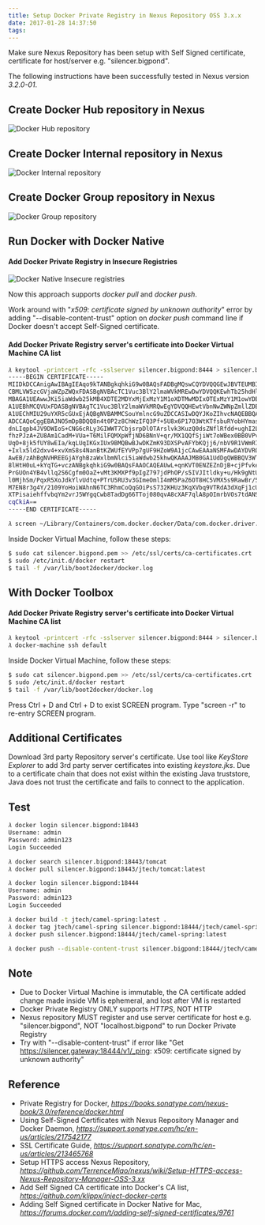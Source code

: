 ```yaml
---
title: Setup Docker Private Registry in Nexus Repository OSS 3.x.x
date: 2017-01-28 14:37:50
tags:
---
```


Make sure Nexus Repository has been setup with Self Signed certificate, certificate for host/server e.g. "silencer.bigpond".

The following instructions have been successfully tested in Nexus version *3.2.0-01*.

## Create Docker Hub repository in Nexus

![Docker Hub repository](https://raw.githubusercontent.com/TerrenceMiao/nexus/master/images/docker-hub%20repository.png)

## Create Docker Internal repository in Nexus

![Docker Internal repository](https://raw.githubusercontent.com/TerrenceMiao/nexus/master/images/docker-internal%20repository.png)

## Create Docker Group repository in Nexus

![Docker Group repository](https://raw.githubusercontent.com/TerrenceMiao/nexus/master/images/docker-group%20repository.png)

## Run Docker with Docker Native

#### Add Docker Private Registry in Insecure Registries

![Docker Native Insecure registries](https://raw.githubusercontent.com/TerrenceMiao/nexus/master/images/docker%20native%20-%20Insecure%20registries.png)

Now this approach supports *docker pull* and *docker push*.

Work around with "*x509: certificate signed by unknown authority*" error by adding "--disable-content-trust" option on *docker push* command line if Docker doesn't accept Self-Signed certificate.

#### Add Docker Private Registry server's certificate into Docker Virtual Machine CA list

``` bash
𝜆 keytool -printcert -rfc -sslserver silencer.bigpond:8444 > silencer.bigpond.pem
-----BEGIN CERTIFICATE-----
MIIDkDCCAnigAwIBAgIEAqo9kTANBgkqhkiG9w0BAQsFADBgMQswCQYDVQQGEwJBVTEUMBIGA1UE
CBMLVW5zcGVjaWZpZWQxFDASBgNVBAcTC1Vuc3BlY2lmaWVkMREwDwYDVQQKEwhTb25hdHlwZTES
MBAGA1UEAwwJKi5iaWdwb25kMB4XDTE2MDYxMjExMzY1M1oXDTMwMDIxOTExMzY1M1owYDELMAkG
A1UEBhMCQVUxFDASBgNVBAgTC1Vuc3BlY2lmaWVkMRQwEgYDVQQHEwtVbnNwZWNpZmllZDERMA8G
A1UEChMIU29uYXR5cGUxEjAQBgNVBAMMCSouYmlncG9uZDCCASIwDQYJKoZIhvcNAQEBBQADggEP
ADCCAQoCggEBAJNO5mDpBDQQ8n4t0P2z8ChWzIFQ3Pf+5U8x6P17O3WtKTfsbuRYobHYmas5tVdV
dnLIqpb4JV9DWIoS+CNG6cRLy3GIWWT7CbjsrpDlOTArslvk3KuzQ0dsZNflRfdd+ughI2LczehE
fhzPJzA+ZU8Am1CadM+VUa+T6MilFQMXpWfjND6BNnV+qr/MX1QQfSjiWt7oWBex0BB0VPv9ooBZ
UqO+8jk5fUY8wEIa/kqLUqIKGxIUx9BMQBwBJwDKZmK93DXSPvAFYbKQjj6/nbV9R1VWmR7fhkLG
+Ixlx5ld2dxv4+xvXmS8s4NanBtKZWUfEYVPp7gUF9HZoW9A1jcCAwEAAaNSMFAwDAYDVR0TBAUw
AwEB/zAhBgNVHREEGjAYghBzaWxlbmNlci5iaWdwb25khwQKAAAJMB0GA1UdDgQWBBQV3WTuC+GI
8lHtH0uL+kYqTG+vczANBgkqhkiG9w0BAQsFAAOCAQEAUwL+qnKVT0ENZEZnDjB+cjPfvkeWOD05
PrGUOn4YB4vllq2S6Cgfm0OaZ+vMt3KMXPf9pIgZ797jdPhOP/s5IVJItldky+u/Hk9gNtUwEjpg
l0MjhSm/PqxR5XoJdkYlvUdtq+PTrU5RU3v3GImeOmlI4mM5PaZ6OT8HC5VMX5s9RawBr/5EbJHR
M7EN8r3g4Y/2109YoHoiWAhnN6TC3RhmCoQqGOiPsS732KHUz3KqXVbq9VTRdA3dXqFj1cUSet1T
XTPisaiehffvbqYm2vrJ5WYgqCwb8TadDg66TToj080qvA8cXAF7qlA8pOImrbVOs7tdANSAs+AO
cqCkiA==
-----END CERTIFICATE-----
```

``` bash
𝜆 screen ~/Library/Containers/com.docker.docker/Data/com.docker.driver.amd64-linux/tty
```
Inside Docker Virtual Machine, follow these steps:

``` bash
$ sudo cat silencer.bigpond.pem >> /etc/ssl/certs/ca-certificates.crt
$ sudo /etc/init.d/docker restart
$ tail -f /var/lib/boot2docker/docker.log
```

## With Docker Toolbox

#### Add Docker Private Registry server's certificate into Docker Virtual Machine CA list

``` bash
𝜆 keytool -printcert -rfc -sslserver silencer.bigpond:8444 > silencer.bigpond.pem
𝜆 docker-machine ssh default
```

Inside Docker Virtual Machine, follow these steps:
``` bash
$ sudo cat silencer.bigpond.pem >> /etc/ssl/certs/ca-certificates.crt
$ sudo /etc/init.d/docker restart
$ tail -f /var/lib/boot2docker/docker.log
```

Press Ctrl + D and Ctrl + D to exist SCREEN program. Type "screen -r" to re-entry SCREEN program.

## Additional Certificates

Download 3rd party Repository server's certificate. Use tool like *KeyStore Explorer* to add 3rd party server certificates into existing *keystore.jks*. Due to a certificate chain that does not exist within the existing Java truststore, Java does not trust the certificate and fails to connect to the application.


## Test

``` bash
𝜆 docker login silencer.bigpond:18443
Username: admin
Password: admin123
Login Succeeded
```

``` bash
𝜆 docker search silencer.bigpond:18443/tomcat
𝜆 docker pull silencer.bigpond:18443/jtech/tomcat:latest
```

``` bash
𝜆 docker login silencer.bigpond:18444
Username: admin
Password: admin123
Login Succeeded
```

``` bash
𝜆 docker build -t jtech/camel-spring:latest .
𝜆 docker tag jtech/camel-spring silencer.bigpond:18444/jtech/camel-spring:latest
𝜆 docker push silencer.bigpond:18444/jtech/camel-spring:latest
```

``` bash
𝜆 docker push --disable-content-trust silencer.bigpond:18444/jtech/camel-spring:latest
```

## Note
* Due to Docker Virtual Machine is immutable, the CA certificate added change made inside VM is ephemeral, and lost after VM is restarted
* Docker Private Registry ONLY supports *HTTPS*, NOT HTTP
* Nexus repository MUST register and use server certificate for host e.g. "silencer.bigpond", NOT "localhost.bigpond" to run Docker Private Registry
* Try with "--disable-content-trust" if error like "Get https://silencer.gateway:18444/v1/_ping: x509: certificate signed by unknown authority"

## Reference
* Private Registry for Docker, _https://books.sonatype.com/nexus-book/3.0/reference/docker.html_
* Using Self-Signed Certificates with Nexus Repository Manager and Docker Daemon, _https://support.sonatype.com/hc/en-us/articles/217542177_
* SSL Certificate Guide, _https://support.sonatype.com/hc/en-us/articles/213465768_
* Setup HTTPS access Nexus Repository, _https://github.com/TerrenceMiao/nexus/wiki/Setup-HTTPS-access-Nexus-Repository-Manager-OSS-3.xx_
* Add Self Signed CA certificate into Docker's CA list, _https://github.com/klippx/inject-docker-certs_
* Adding Self Signed certificate in Docker Native for Mac, _https://forums.docker.com/t/adding-self-signed-certificates/9761_
